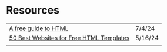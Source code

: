 # Resources

|                                                                                                                                                                              |         |
| ---------------------------------------------------------------------------------------------------------------------------------------------------------------------------- | ------- |
| [A free guide to HTML](https://htmlreference.io/?utm\_source=newsletter\&utm\_medium=email\&utm\_term=2024-07-04\&utm\_campaign=+Countdown+to+Graduation+Exclusive+Insights) | 7/4/24  |
| [50 Best Websites for Free HTML Templates](https://dev.to/devluc/50-best-websites-for-free-html-templates-1i2l?context=digest)                                               | 5/16/24 |
|                                                                                                                                                                              |         |
